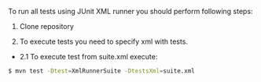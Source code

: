 To run all tests using JUnit XML runner you should perform following steps:

1) Clone repository

2) To execute tests you need to specify xml with tests.

 - 2.1 To execute test from suite.xml execute:

```bash
$ mvn test -Dtest=XmlRunnerSuite -DtestsXml=suite.xml
```
